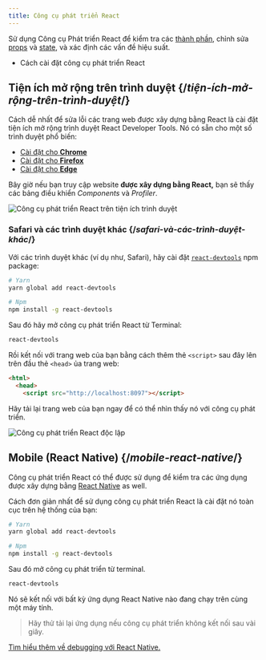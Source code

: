 ```yaml
---
title: Công cụ phát triển React
---
```


<Intro>

Sử dụng Công cụ Phát triển React để kiểm tra các [thành phần](/learn/your-first-component), chỉnh sửa [props](/learn/passing-props-to-a-component) và [state](/learn/state-a-components-memory), và xác định các vấn đề hiệu suất.

</Intro>

<YouWillLearn>

* Cách cài đặt công cụ phát triển React

</YouWillLearn>

## Tiện ích mở rộng trên trình duyệt {/*tiện-ích-mở-rộng-trên-trình-duyệt*/}

Cách dễ nhất để sửa lỗi các trang web được xây dựng bằng React là cài đặt tiện ích mở rộng trình duyệt React Developer Tools. Nó có sẵn cho một số trình duyệt phổ biến:

* [Cài đặt cho **Chrome**](https://chrome.google.com/webstore/detail/react-developer-tools/fmkadmapgofadopljbjfkapdkoienihi?hl=en)
* [Cài đặt cho **Firefox**](https://addons.mozilla.org/en-US/firefox/addon/react-devtools/)
* [Cài đặt cho **Edge**](https://microsoftedge.microsoft.com/addons/detail/react-developer-tools/gpphkfbcpidddadnkolkpfckpihlkkil)

Bây giờ nếu bạn truy cập website **được xây dựng bằng React,** bạn sẽ thấy các bảng điều khiển _Components_ và _Profiler_.

![Công cụ phát triển React trên tiện ích trình duyệt](/images/docs/react-devtools-extension.png)

### Safari và các trình duyệt khác {/*safari-và-các-trình-duyệt-khác*/}
Với các trình duyệt khác (ví dụ như, Safari), hãy cài đặt [`react-devtools`](https://www.npmjs.com/package/react-devtools) npm package:
```bash
# Yarn
yarn global add react-devtools

# Npm
npm install -g react-devtools
```

Sau đó hãy mở công cụ phát triển React từ Terminal:
```bash
react-devtools
```

Rồi kết nối với trang web của bạn bằng cách thêm thẻ `<script>` sau đây lên trên đầu thẻ `<head>` ủa trang web:
```html {3}
<html>
  <head>
    <script src="http://localhost:8097"></script>
```

Hãy tải lại trang web của bạn ngay để có thể nhìn thấy nó với công cụ phát triển.

![Công cụ phát triển React độc lập](/images/docs/react-devtools-standalone.png)

## Mobile (React Native) {/*mobile-react-native*/}
Công cụ phát triển React có thể được sử dụng để kiểm tra các ứng dụng được xây dựng bằng [React Native](https://reactnative.dev/) as well.

Cách đơn giản nhất để sử dụng công cụ phát triển React là cài đặt nó toàn cục trên hệ thống của bạn:
```bash
# Yarn
yarn global add react-devtools

# Npm
npm install -g react-devtools
```

Sau đó mở công cụ phát triển từ terminal.
```bash
react-devtools
```

Nó sẽ kết nối với bất kỳ ứng dụng React Native nào đang chạy trên cùng một máy tính.

> Hãy thử tải lại ứng dụng nếu công cụ phát triển không kết nối sau vài giây.

[Tìm hiểu thêm về debugging với React Native.](https://reactnative.dev/docs/debugging)
